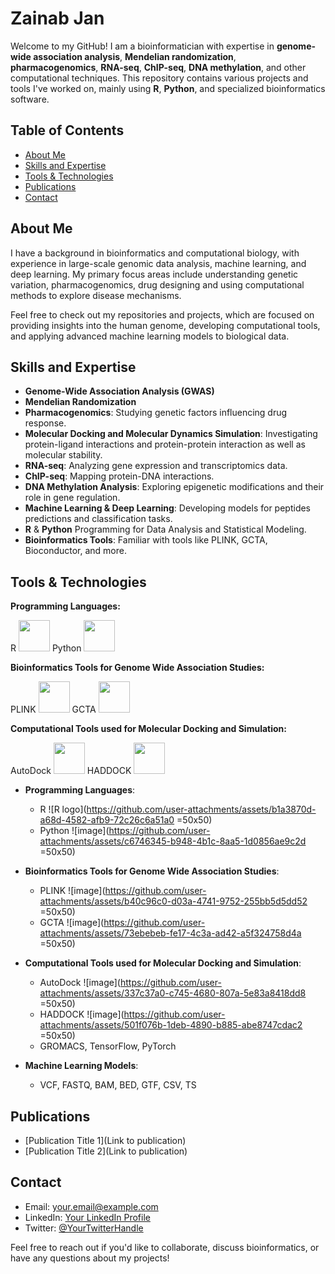 # Zainab Jan

Welcome to my GitHub! I am a bioinformatician with expertise in **genome-wide association analysis**, **Mendelian randomization**, **pharmacogenomics**, **RNA-seq**, **ChIP-seq**, **DNA methylation**, and other computational techniques. This repository contains various projects and tools I've worked on, mainly using **R**, **Python**, and specialized bioinformatics software.

## Table of Contents
- [About Me](#about-me)
- [Skills and Expertise](#skills-and-expertise)
- [Tools & Technologies](#tools-technologies)
- [Publications](#publications)
- [Contact](#contact)

## About Me
I have a background in bioinformatics and computational biology, with experience in large-scale genomic data analysis, machine learning, and deep learning. My primary focus areas include understanding genetic variation, pharmacogenomics, drug designing and using computational methods to explore disease mechanisms.

Feel free to check out my repositories and projects, which are focused on providing insights into the human genome, developing computational tools, and applying advanced machine learning models to biological data.

## Skills and Expertise

- **Genome-Wide Association Analysis (GWAS)**
- **Mendelian Randomization**
- **Pharmacogenomics**: Studying genetic factors influencing drug response.
- **Molecular Docking and Molecular Dynamics Simulation**: Investigating protein-ligand interactions and protein-protein interaction as well as molecular stability.
- **RNA-seq**: Analyzing gene expression and transcriptomics data.
- **ChIP-seq**: Mapping protein-DNA interactions.
- **DNA Methylation Analysis**: Exploring epigenetic modifications and their role in gene regulation.
- **Machine Learning & Deep Learning**: Developing models for peptides predictions and classification tasks.
- **R** & **Python** Programming for Data Analysis and Statistical Modeling.
- **Bioinformatics Tools**: Familiar with tools like PLINK, GCTA, Bioconductor, and more.

## Tools & Technologies

**Programming Languages:**

R <img src="https://github.com/user-attachments/assets/b1a3870d-a68d-4582-afb9-72c26c6a51a0" width="50" height="50" />
Python <img src="https://github.com/user-attachments/assets/c6746345-b948-4b1c-8aa5-1d0856ae9c2d" width="50" height="50" />

**Bioinformatics Tools for Genome Wide Association Studies:**

PLINK <img src="https://github.com/user-attachments/assets/b40c96c0-d03a-4741-9752-255bb5d5dd52" width="50" height="50" />
GCTA <img src="https://github.com/user-attachments/assets/73ebebeb-fe17-4c3a-ad42-a5f324758d4a" width="50" height="50" />

**Computational Tools used for Molecular Docking and Simulation:**

AutoDock <img src="https://github.com/user-attachments/assets/337c37a0-c745-4680-807a-5e83a8418dd8" width="50" height="50" />
HADDOCK <img src="https://github.com/user-attachments/assets/501f076b-1deb-4890-b885-abe8747cdac2" width="50" height="50" />

- **Programming Languages**: 
  - R ![R logo](https://github.com/user-attachments/assets/b1a3870d-a68d-4582-afb9-72c26c6a51a0 =50x50)
  - Python ![image](https://github.com/user-attachments/assets/c6746345-b948-4b1c-8aa5-1d0856ae9c2d =50x50)

- **Bioinformatics Tools for Genome Wide Association Studies**: 
  - PLINK ![image](https://github.com/user-attachments/assets/b40c96c0-d03a-4741-9752-255bb5d5dd52 =50x50)
  - GCTA ![image](https://github.com/user-attachments/assets/73ebebeb-fe17-4c3a-ad42-a5f324758d4a =50x50)
- **Computational Tools used for Molecular Docking and Simulation**:
  - AutoDock ![image](https://github.com/user-attachments/assets/337c37a0-c745-4680-807a-5e83a8418dd8 =50x50)
  - HADDOCK ![image](https://github.com/user-attachments/assets/501f076b-1deb-4890-b885-abe8747cdac2 =50x50)
  - GROMACS, TensorFlow, PyTorch
- **Machine Learning Models**:
  - VCF, FASTQ, BAM, BED, GTF, CSV, TS

## Publications
- [Publication Title 1](Link to publication)
- [Publication Title 2](Link to publication)

## Contact
- Email: [your.email@example.com](mailto:your.email@example.com)
- LinkedIn: [Your LinkedIn Profile](https://linkedin.com/in/yourname)
- Twitter: [@YourTwitterHandle](https://twitter.com/yourusername)

Feel free to reach out if you'd like to collaborate, discuss bioinformatics, or have any questions about my projects!

